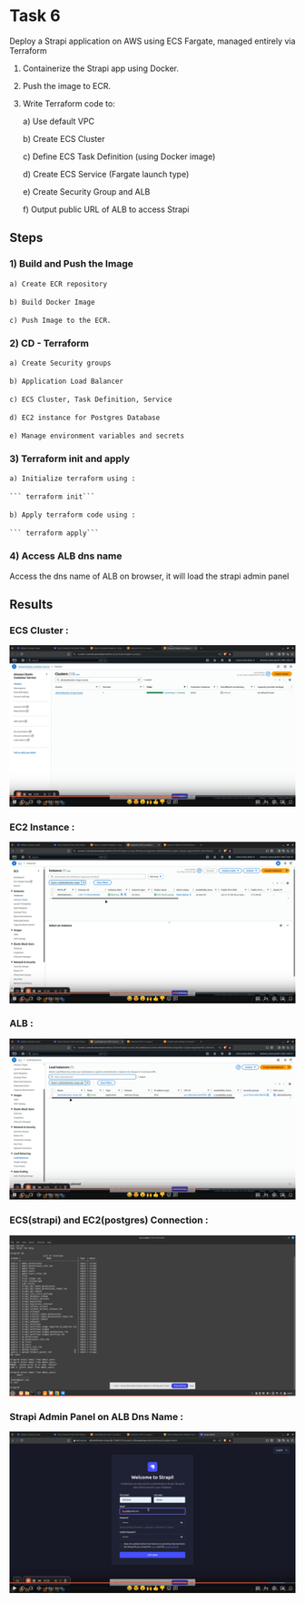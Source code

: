 
# Task 6

Deploy a Strapi application on AWS using ECS Fargate, managed entirely via Terraform

1) Containerize the Strapi app using Docker.

2) Push the image to  ECR.

3) Write Terraform code to:

    a) Use default VPC

    b) Create ECS Cluster 

    c) Define ECS Task Definition (using Docker image)

    d) Create ECS Service (Fargate launch type)

    e) Create Security Group and ALB

    f) Output public URL of ALB to access Strapi

## Steps
### 1) Build and Push the Image

    a) Create ECR repository

    b) Build Docker Image 

    c) Push Image to the ECR.

### 2) CD - Terraform

    a) Create Security groups

    b) Application Load Balancer

    c) ECS Cluster, Task Definition, Service

    d) EC2 instance for Postgres Database

    e) Manage environment variables and secrets 
 
### 3) Terraform init and apply

    a) Initialize terraform using : 

    ``` terraform init```
    
    b) Apply terraform code using :

    ``` terraform apply```

### 4) Access ALB dns name 

Access the dns name of ALB on browser, it will load the strapi admin panel

## Results 


### ECS Cluster :
![](t6/ECS.png)



### EC2 Instance : 
![](t6/EC2.png)

### ALB : 
![](t6/ALB.png)

### ECS(strapi) and EC2(postgres) Connection :
![](t6/POSTGRES.png)

### Strapi Admin Panel on ALB Dns Name : 
![](t6/STRAPI.png)
